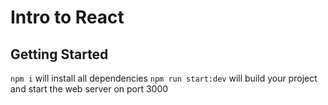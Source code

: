 # Intro to React

## Getting Started

`npm i` will install all dependencies
`npm run start:dev` will build your project and start the web server on port 3000
